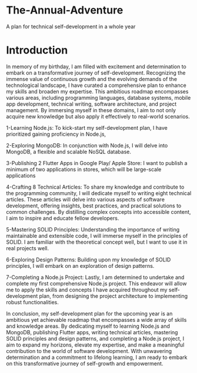 # The-Annual-Adventure
A plan for technical self-development in a whole year

# Introduction
In memory of my birthday, I am filled with excitement and determination to embark on a transformative journey of self-development. Recognizing the immense value of continuous growth and the evolving demands of the technological landscape, I have curated a comprehensive plan to enhance my skills and broaden my expertise. This ambitious roadmap encompasses various areas, including programming languages, database systems, mobile app development, technical writing, software architecture, and project management. By immersing myself in these domains, I aim to not only acquire new knowledge but also apply it effectively to real-world scenarios.

1-Learning Node.js:
To kick-start my self-development plan, I have prioritized gaining proficiency in Node.js, 

2-Exploring MongoDB:
In conjunction with Node.js, I will delve into MongoDB, a flexible and scalable NoSQL database. 

3-Publishing 2 Flutter Apps in Google Play/ Apple Store:
I want to publish a minimum of two applications in stores, which will be large-scale applications

4-Crafting 8 Technical Articles:
To share my knowledge and contribute to the programming community, I will dedicate myself to writing eight technical articles. These articles will delve into various aspects of software development, offering insights, best practices, and practical solutions to common challenges. By distilling complex concepts into accessible content, I aim to inspire and educate fellow developers.

5-Mastering SOLID Principles:
Understanding the importance of writing maintainable and extensible code, I will immerse myself in the principles of SOLID. I am familiar with the theoretical concept well, but I want to use it in real projects well.

6-Exploring Design Patterns:
Building upon my knowledge of SOLID principles, I will embark on an exploration of design patterns. 

7-Completing a Node.js Project:
Lastly, I am determined to undertake and complete my first comprehensive Node.js project. This endeavor will allow me to apply the skills and concepts I have acquired throughout my self-development plan, from designing the project architecture to implementing robust functionalities. 

In conclusion, my self-development plan for the upcoming year is an ambitious yet achievable roadmap that encompasses a wide array of skills and knowledge areas. By dedicating myself to learning Node.js and MongoDB, publishing Flutter apps, writing technical articles, mastering SOLID principles and design patterns, and completing a Node.js project, I aim to expand my horizons, elevate my expertise, and make a meaningful contribution to the world of software development. With unwavering determination and a commitment to lifelong learning, I am ready to embark on this transformative journey of self-growth and empowerment.
